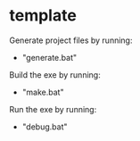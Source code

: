 # template
Generate project files by running:
- "generate.bat"

Build the exe by running:
- "make.bat"

Run the exe by running:
- "debug.bat"
